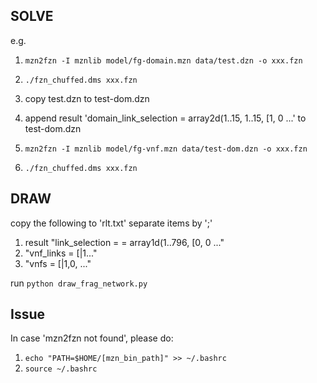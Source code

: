 ## SOLVE

e.g.

1) ``` mzn2fzn -I mznlib model/fg-domain.mzn data/test.dzn -o xxx.fzn ```
2) ``` ./fzn_chuffed.dms xxx.fzn ```

3) copy test.dzn to test-dom.dzn
4) append result 'domain_link_selection = array2d(1..15, 1..15, [1, 0 ...'
to test-dom.dzn

5) ``` mzn2fzn -I mznlib model/fg-vnf.mzn data/test-dom.dzn -o xxx.fzn ```

6) ``` ./fzn_chuffed.dms xxx.fzn ```


## DRAW

copy the following to 'rlt.txt' separate items by ';'
1) result "link_selection = = array1d(1..796, [0, 0 ..."
2) "vnf_links = [|1..."
3) "vnfs = [|1,0, ..."

run ``` python draw_frag_network.py ```

## Issue

In case 'mzn2fzn not found', please do:

1) ``` echo "PATH=$HOME/[mzn_bin_path]" >> ~/.bashrc ```
2) ``` source ~/.bashrc ```